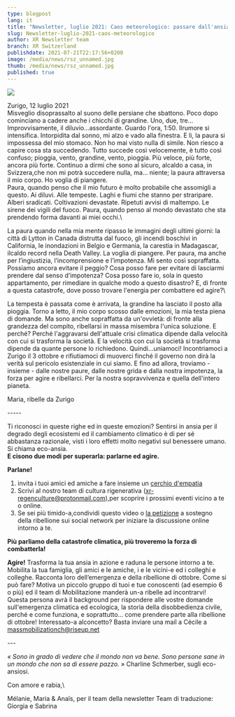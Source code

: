 ```yaml
---
type: blogpost
lang: it
title: "Newsletter, luglio 2021: Caos meteorologico: passare dall'ansia all'azione"
slug: Newsletter-luglio-2021-caos-meteorologico
author: XR Newsletter team
branch: XR Switzerland
publishdate: 2021-07-21T22:17:56+0200
image: /media/news/rsz_unnamed.jpg
thumb: /media/news/rsz_unnamed.jpg
published: true
---
```

![](/media/rsz_unnamed.jpg)

Zurigo, 12 luglio 2021
\
Misveglio disoprassalto al suono delle persiane che sbattono.
Poco dopo cominciano a cadere anche i chicchi di grandine. Uno, due, tre... Improvvisamente, il diluvio...assordante. Guardo l'ora, 1:50. Ilrumore si intensifica. Intorpidita dal sonno, mi alzo e vado alla finestra. E lì, la paura si impossessa del mio stomaco. Non ho mai visto nulla di simile. Non riesco a capire cosa sta
succedendo. Tutto succede così velocemente, è tutto così confuso; pioggia, vento, grandine, vento, pioggia. Più veloce, più forte, ancora più forte. Continuo a dirmi che sono al sicuro, alcaldo a casa, in Svizzera,che non mi potrà succedere nulla, ma... niente; la paura attraversa il mio corpo. Ho voglia di piangere.
\
Paura, quando penso che il mio futuro è molto probabile che assomigli a questo. Ai diluvi. Alle tempeste. Laghi e fiumi che stanno per straripare. Alberi sradicati. Coltivazioni devastate. Ripetuti avvisi di maltempo. Le sirene dei vigili del fuoco. Paura, quando penso al mondo devastato che sta prendendo forma davanti ai miei occhi.\

La paura quando nella mia mente ripasso le immagini degli ultimi giorni: la città di Lytton in Canada distrutta dal fuoco, gli incendi boschivi in California, le inondazioni in Belgio e Germania, la carestia in Madagascar, ilcaldo record nella Death Valley. La voglia di piangere. Per paura, ma anche per l’ingiustizia, l’incomprensione e l’impotenza. Mi sento così
sopraffatta. Possiamo ancora evitare il peggio? Cosa posso fare per evitare di lasciarmi prendere dal senso d’impotenza? Cosa posso fare io, sola in questo appartamento, per rimediare in qualche modo a questo disastro? E, di fronte a questa catastrofe, dove posso trovare l'energia per combattere ed agire?\

La tempesta è passata come è arrivata, la grandine ha lasciato il posto alla pioggia. Torno a letto, il mio corpo scosso dalle emozioni, la mia testa piena di domande. Ma sono anche sopraffatta da un'ovvietà: di fronte alla grandezza del compito, ribellarsi in massa misembra l'unica soluzione. E perché? Perché l'aggravarsi dell'attuale crisi climatica dipende dalla velocità con cui si trasforma la società. E la velocità con cui la società si trasforma dipende da quante persone lo richiedono. Quindi...uniamoci! Incontriamoci a Zurigo il 3 ottobre e rifiutiamoci di muoverci finché il governo non dirà la verità sul pericolo esistenziale in cui siamo. E fino ad allora, troviamo - insieme - dalle nostre paure, dalle nostre grida e dalla nostra impotenza, la forza per agire e ribellarci. Per la nostra sopravvivenza e quella dell'intero pianeta.

Maria, ribelle da Zurigo

\-----

Ti riconosci in queste righe ed in queste emozioni? Sentirsi in ansia per il degrado degli ecosistemi ed il cambiamento climatico è di per sé abbastanza razionale, visti i loro effetti molto negativi sul benessere umano. Si chiama eco-ansia.
\
**E cisono due modi per superarla: parlarne ed agire.**

**Parlane!**

1. invita i tuoi amici ed amiche a fare insieme un [cerchio d'empatia](http://www.empathycircle.com/how-to-empathy-circle)
2. Scrivi al nostro team di cultura rigenerativa (xr-regenculture@protonmail.com),per scoprire i
   prossimi eventi vicino a te o online.
3. Se sei più timido-a,condividi questo video o [la petizione](https://act.campax.org/petitions/siamo-nella-merda-dite-la-verita-sull-emergenza-climatica-e-ecologia) a sostegno della ribellione sui social
   network per iniziare la discussione online intorno a te.

**Più parliamo della catastrofe climatica, più troveremo la forza di combatterla!**

**Agire!**
Trasforma la tua ansia in azione e raduna le persone intorno a te. Mobilita la tua famiglia, gli amici e le amiche, i e le vicini-e ed i colleghi e colleghe. Racconta loro
dell’emergenza e della ribellione di ottobre. Come si può fare? Motiva un piccolo gruppo di tuoi e tue conoscenti (ad esempio 6 o più) ed il team di Mobilitazione manderà un-a ribelle ad incontrarvi! Questa persona avrà il background per rispondere alle vostre domande sull'emergenza climatica ed ecologica, la storia della disobbedienza civile, perché e come funziona, e soprattutto... come prendere parte alla ribellione di ottobre!
Interessato-a alconcetto? Basta inviare una mail a Cécile a massmobilizationch@riseup.net 

\---

*« Sono in grado di vedere che il mondo non va bene. Sono persone sane in un mondo che non sa di essere pazzo. »* Charline Schmerber, sugli eco-ansiosi.

Con amore e rabia,\

Mélanie, Maria & Anaïs, per il team della newsletter
Team di traduzione: Giorgia e Sabrina